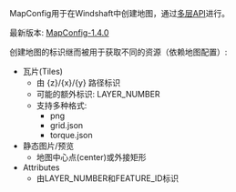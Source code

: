 MapConfig用于在Windshaft中创建地图，通过[多层API](Multilayer-API_zn.md)进行。

最新版本: [MapConfig-1.4.0](MapConfig-1.4.0_zh.md)

创建地图的标识继而被用于获取不同的资源（依赖地图配置）:

  - 瓦片(Tiles)
    - 由 {z}/{x}/{y} 路径标识
    - 可能的额外标识: LAYER_NUMBER
    - 支持多种格式:
        * png
        * grid.json
        * torque.json
  - 静态图片/预览
    - 地图中心点(center)或外接矩形
  - Attributes
    - 由LAYER_NUMBER和FEATURE_ID标识
